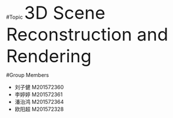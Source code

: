 #Topic
 <font size=40>3D Scene Reconstruction and Rendering</font>

#Group Members
* 刘子健  M201572360
* 李婷婷  M201572361
* 潘治鸿  M201572364
* 欧阳超  M201572328

